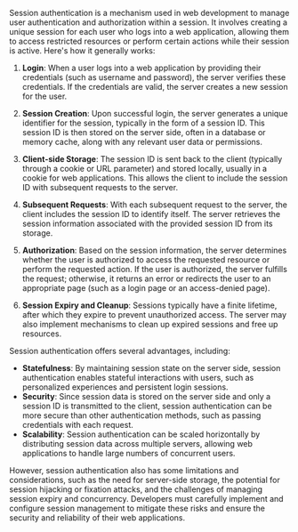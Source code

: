 Session authentication is a mechanism used in web development to manage user authentication and authorization within a session. It involves creating a unique session for each user who logs into a web application, allowing them to access restricted resources or perform certain actions while their session is active. Here's how it generally works:

1. **Login**: When a user logs into a web application by providing their credentials (such as username and password), the server verifies these credentials. If the credentials are valid, the server creates a new session for the user.

2. **Session Creation**: Upon successful login, the server generates a unique identifier for the session, typically in the form of a session ID. This session ID is then stored on the server side, often in a database or memory cache, along with any relevant user data or permissions.

3. **Client-side Storage**: The session ID is sent back to the client (typically through a cookie or URL parameter) and stored locally, usually in a cookie for web applications. This allows the client to include the session ID with subsequent requests to the server.

4. **Subsequent Requests**: With each subsequent request to the server, the client includes the session ID to identify itself. The server retrieves the session information associated with the provided session ID from its storage.

5. **Authorization**: Based on the session information, the server determines whether the user is authorized to access the requested resource or perform the requested action. If the user is authorized, the server fulfills the request; otherwise, it returns an error or redirects the user to an appropriate page (such as a login page or an access-denied page).

6. **Session Expiry and Cleanup**: Sessions typically have a finite lifetime, after which they expire to prevent unauthorized access. The server may also implement mechanisms to clean up expired sessions and free up resources.

Session authentication offers several advantages, including:

- **Statefulness**: By maintaining session state on the server side, session authentication enables stateful interactions with users, such as personalized experiences and persistent login sessions.
- **Security**: Since session data is stored on the server side and only a session ID is transmitted to the client, session authentication can be more secure than other authentication methods, such as passing credentials with each request.
- **Scalability**: Session authentication can be scaled horizontally by distributing session data across multiple servers, allowing web applications to handle large numbers of concurrent users.

However, session authentication also has some limitations and considerations, such as the need for server-side storage, the potential for session hijacking or fixation attacks, and the challenges of managing session expiry and concurrency. Developers must carefully implement and configure session management to mitigate these risks and ensure the security and reliability of their web applications.
